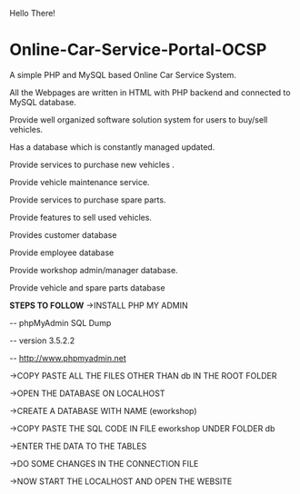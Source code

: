 Hello There!
# Online-Car-Service-Portal-OCSP

A simple PHP and MySQL based Online Car Service System.

All the Webpages are written in HTML with PHP backend and connected to MySQL database.

Provide well organized software solution system for users to buy/sell vehicles.

Has a database which is constantly managed updated.

Provide services to purchase new vehicles .

Provide vehicle maintenance service.

Provide services to purchase spare parts.

Provide features to sell used vehicles.

Provides customer database

Provide employee database

Provide workshop admin/manager database.

Provide vehicle and spare parts database

**STEPS TO FOLLOW**
->INSTALL PHP MY ADMIN

-- phpMyAdmin SQL Dump

-- version 3.5.2.2

-- http://www.phpmyadmin.net

->COPY PASTE ALL THE FILES OTHER THAN db IN THE ROOT FOLDER 

->OPEN THE DATABASE ON LOCALHOST

->CREATE A DATABASE WITH NAME (eworkshop)

->COPY PASTE THE SQL CODE IN FILE eworkshop UNDER FOLDER db 

->ENTER THE DATA TO THE TABLES

->DO SOME CHANGES IN THE CONNECTION FILE

->NOW START THE LOCALHOST AND OPEN THE WEBSITE
